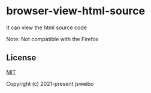 # browser-view-html-source

It can view the html source code

Note: Not compatible with the Firefox

## License

[MIT](https://opensource.org/licenses/MIT)

Copyright (c) 2021-present jsweibo
